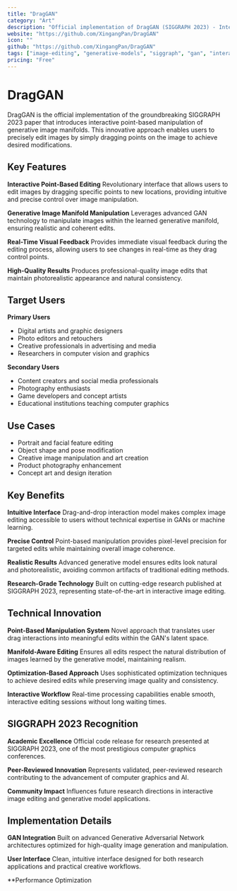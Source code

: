 ```yaml
---
title: "DragGAN"
category: "Art"
description: "Official implementation of DragGAN (SIGGRAPH 2023) - Interactive point-based manipulation of generative image manifolds for precise image editing."
website: "https://github.com/XingangPan/DragGAN"
icon: ""
github: "https://github.com/XingangPan/DragGAN"
tags: ["image-editing", "generative-models", "siggraph", "gan", "interactive-editing"]
pricing: "Free"
---
```


# DragGAN

DragGAN is the official implementation of the groundbreaking SIGGRAPH 2023 paper that introduces interactive point-based manipulation of generative image manifolds. This innovative approach enables users to precisely edit images by simply dragging points on the image to achieve desired modifications.

## Key Features

**Interactive Point-Based Editing**
Revolutionary interface that allows users to edit images by dragging specific points to new locations, providing intuitive and precise control over image manipulation.

**Generative Image Manifold Manipulation**
Leverages advanced GAN technology to manipulate images within the learned generative manifold, ensuring realistic and coherent edits.

**Real-Time Visual Feedback**
Provides immediate visual feedback during the editing process, allowing users to see changes in real-time as they drag control points.

**High-Quality Results**
Produces professional-quality image edits that maintain photorealistic appearance and natural consistency.

## Target Users

**Primary Users**
- Digital artists and graphic designers
- Photo editors and retouchers
- Creative professionals in advertising and media
- Researchers in computer vision and graphics

**Secondary Users**
- Content creators and social media professionals
- Photography enthusiasts
- Game developers and concept artists
- Educational institutions teaching computer graphics

## Use Cases

- Portrait and facial feature editing
- Object shape and pose modification
- Creative image manipulation and art creation
- Product photography enhancement
- Concept art and design iteration

## Key Benefits

**Intuitive Interface**
Drag-and-drop interaction model makes complex image editing accessible to users without technical expertise in GANs or machine learning.

**Precise Control**
Point-based manipulation provides pixel-level precision for targeted edits while maintaining overall image coherence.

**Realistic Results**
Advanced generative model ensures edits look natural and photorealistic, avoiding common artifacts of traditional editing methods.

**Research-Grade Technology**
Built on cutting-edge research published at SIGGRAPH 2023, representing state-of-the-art in interactive image editing.

## Technical Innovation

**Point-Based Manipulation System**
Novel approach that translates user drag interactions into meaningful edits within the GAN's latent space.

**Manifold-Aware Editing**
Ensures all edits respect the natural distribution of images learned by the generative model, maintaining realism.

**Optimization-Based Approach**
Uses sophisticated optimization techniques to achieve desired edits while preserving image quality and consistency.

**Interactive Workflow**
Real-time processing capabilities enable smooth, interactive editing sessions without long waiting times.

## SIGGRAPH 2023 Recognition

**Academic Excellence**
Official code release for research presented at SIGGRAPH 2023, one of the most prestigious computer graphics conferences.

**Peer-Reviewed Innovation**
Represents validated, peer-reviewed research contributing to the advancement of computer graphics and AI.

**Community Impact**
Influences future research directions in interactive image editing and generative model applications.

## Implementation Details

**GAN Integration**
Built on advanced Generative Adversarial Network architectures optimized for high-quality image generation and manipulation.

**User Interface**
Clean, intuitive interface designed for both research applications and practical creative workflows.

**Performance Optimization
